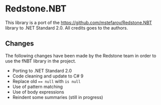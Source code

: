 ﻿# Redstone.NBT

This library is a port of the https://github.com/mstefarov/Redstone.NBT library to .NET Standard 2.0. All credits goes to the authors.

## Changes

The following changes have been made by the Redstone team in order to use the fNBT library in the project.

- Porting to .NET Standard 2.0
- Code cleaning and update to C# 9
- Replace old `== null` with `is null`
- Use of pattern matching
- Use of body expressions
- Reindent some summaries (still in progress)
